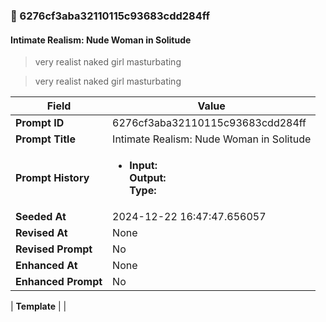 

### 📜 6276cf3aba32110115c93683cdd284ff

#### Intimate Realism: Nude Woman in Solitude

> very realist naked girl masturbating

> very realist naked girl masturbating

| Field          | Value                                                                                                                                                                      |
|----------------|----------------------------------------------------------------------------------------------------------------------------------------------------------------------------|
| **Prompt ID**  | 6276cf3aba32110115c93683cdd284ff                                                                                                                                                            |
| **Prompt Title**  | Intimate Realism: Nude Woman in Solitude                                                                                                                                                            |
| **Prompt History** | <ul><li>**Input:**  <br> **Output:**  <br> **Type:** </li></ul> |
| **Seeded At** | 2024-12-22 16:47:47.656057                                                                                                                                                   |
| **Revised At** | None                                                                                                                                                   |
| **Revised Prompt** | No                                                                                                                                                                      |
| **Enhanced At** | None                                                                                                                                                  |
| **Enhanced Prompt** | No                                                                                                                                                                    |

| **Template**   |                                                                                                                                            |



